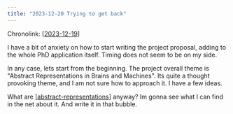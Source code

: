 ```yaml
---
title: "2023-12-20 Trying to get back"
---
```


Chronolink: [[2023-12-19]]

I have a bit of anxiety on how to start writing the project proposal, adding to the whole PhD application itself. Timing does not seem to be on my side.

In any case, lets start from the beginning. The project overall theme is "Abstract Representations in Brains and Machines". Its quite a thought provoking theme, and I am not sure how to approach it. I have a few ideas.

What are [[abstract-representations]] anyway? Im gonna see what I can find in the net about it. And write it in that bubble.






[//begin]: # "Autogenerated link references for markdown compatibility"
[2023-12-19]: .././wayward/2023-12-19 "2023-12-19"
[abstract-representations]: .././bubbles/abstract-representations "abstract-representations"
[//end]: # "Autogenerated link references"

